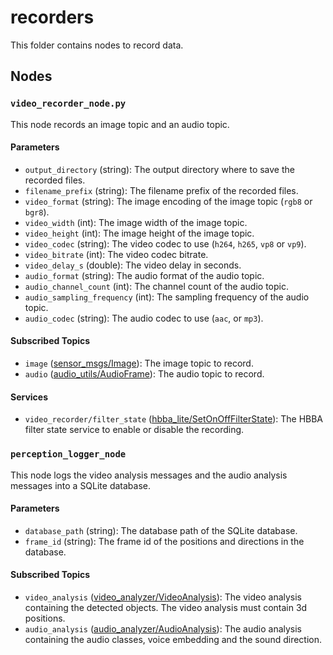 # recorders
This folder contains nodes to record data.

## Nodes
### `video_recorder_node.py`
This node records an image topic and an audio topic.

#### Parameters
 - `output_directory` (string): The output directory where to save the recorded files.
 - `filename_prefix` (string): The filename prefix of the recorded files.
 - `video_format` (string): The image encoding of the image topic (`rgb8` or `bgr8`).
 - `video_width` (int): The image width of the image topic.
 - `video_height` (int): The image height of the image topic.
 - `video_codec` (string): The video codec to use (`h264`, `h265`, `vp8` or `vp9`).
 - `video_bitrate` (int): The video codec bitrate.
 - `video_delay_s` (double): The video delay in seconds.
 - `audio_format` (string): The audio format of the audio topic.
 - `audio_channel_count` (int): The channel count of the audio topic.
 - `audio_sampling_frequency` (int): The sampling frequency of the audio topic.
 - `audio_codec` (string): The audio codec to use (`aac`, or `mp3`).

#### Subscribed Topics
 - `image` ([sensor_msgs/Image](http://docs.ros.org/en/noetic/api/sensor_msgs/html/msg/Image.html)): The image topic to record.
 - `audio` ([audio_utils/AudioFrame](https://github.com/introlab/audio_utils/blob/main/msg/AudioFrame.msg)): The audio topic to record.

#### Services
 - `video_recorder/filter_state` ([hbba_lite/SetOnOffFilterState](../../hbba_lite/srv/SetOnOffFilterState.srv)): The HBBA filter state service to enable or disable the recording.

### `perception_logger_node`
This node logs the video analysis messages and the audio analysis messages into a SQLite database.

#### Parameters
 - `database_path` (string): The database path of the SQLite database.
 - `frame_id` (string): The frame id of the positions and directions in the database.

#### Subscribed Topics
 - `video_analysis` ([video_analyzer/VideoAnalysis](../../perceptions/video_analyzer/msg/VideoAnalysis.msg)): The video analysis containing the detected objects. The video analysis must contain 3d positions.
 - `audio_analysis` ([audio_analyzer/AudioAnalysis](../../perceptions/audio_analyzer/msg/AudioAnalysis.msg)): The audio analysis containing the audio classes, voice embedding and the sound direction.
